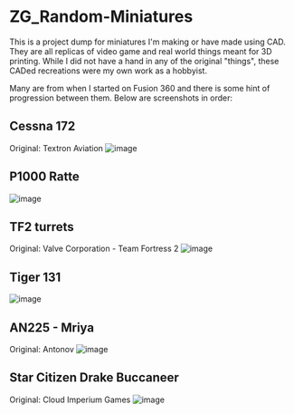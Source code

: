 # ZG_Random-Miniatures
This is a project dump for miniatures I'm making or have made using CAD. They are all replicas of video game and real world things meant for 3D printing. While I did not have a hand in any of the original "things", these CADed recreations were my own work as a hobbyist.

Many are from when I started on Fusion 360 and there is some hint of progression between them. Below are screenshots in order:

## Cessna 172
Original: Textron Aviation
![image](https://github.com/ZachG1339/ZG_Random-Miniatures/assets/121523537/ec025d4a-72e9-47d7-8f88-f4056d11033f)

## P1000 Ratte
![image](https://github.com/ZachG1339/ZG_Random-Miniatures/assets/121523537/546b8705-89fd-496a-b8e7-222d46a29985)

## TF2 turrets
Original: Valve Corporation - Team Fortress 2
![image](https://github.com/ZachG1339/ZG_Random-Miniatures/assets/121523537/85d557e7-6a6b-4535-9633-52746bfd3466)

## Tiger 131
![image](https://github.com/ZachG1339/ZG_Random-Miniatures/assets/121523537/c534ac73-1b2b-4a09-8664-37410a1267d8)

## AN225 - Mriya
Original: Antonov 
![image](https://github.com/ZachG1339/ZG_Random-Miniatures/assets/121523537/35bf7d23-e009-4b1d-9a0d-05bff906fd41)

## Star Citizen Drake Buccaneer
Original: Cloud Imperium Games 
![image](https://github.com/ZachG1339/ZG_Random-Miniatures/assets/121523537/5cfd4ef1-02b1-4808-aef2-d56dabe513d8)

